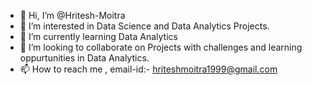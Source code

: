 - 👋 Hi, I’m @Hritesh-Moitra
- 👀 I’m interested in Data Science and Data Analytics Projects.
- 🌱 I’m currently learning Data Analytics
- 💞️ I’m looking to collaborate on Projects with challenges and learning oppurtunities in Data Analytics.
- 📫 How to reach me , email-id:- hriteshmoitra1999@gmail.com

<!---
Hritesh-Moitra/Hritesh-Moitra is a ✨ special ✨ repository because its `README.md` (this file) appears on your GitHub profile.
You can click the Preview link to take a look at your changes.
--->

